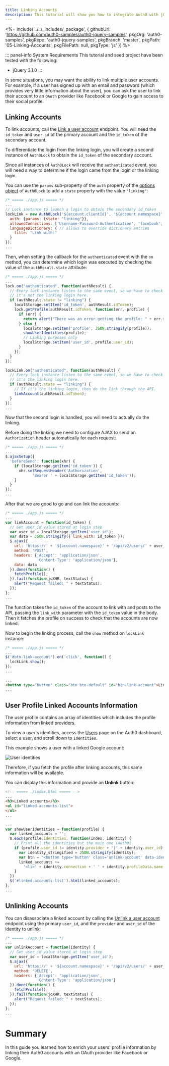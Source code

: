 ```yaml
---
title: Linking Accounts
description: This tutorial will show you how to integrate Auth0 with jQuery to link accounts.
---
```


<%= include('../../_includes/_package', {
  githubUrl: 'https://github.com/auth0-samples/auth0-jquery-samples',
  pkgOrg: 'auth0-samples',
  pkgRepo: 'auth0-jquery-samples',
  pkgBranch: 'master',
  pkgPath: '05-Linking-Accounts',
  pkgFilePath: null,
  pkgType: 'js'
}) %>

::: panel-info System Requirements
This tutorial and seed project have been tested with the following:

* jQuery 3.1.0
:::

In some situations, you may want the ability to link multiple user accounts. For example, if a user has signed up with an email and password (which provides very little information about the user), you can ask the user to link their account to an `OAuth` provider like Facebook or Google to gain access to their social profile.

## Linking Accounts

To link accounts, call the [Link a user account](/api/management/v2#!/Users/post_identities) endpoint. You will need the `id_token` and `user_id` of the primary account and the `id_token` of the secondary account.

To differentiate the login from the linking login, you will create a second instance of `Auth0Lock` to obtain the `id_token` of the secondary account.

Since all instances of `Auth0Lock` will receive the `authenticated` event, you will need a way to determine if the login came from the login or the linking login.

You can use the `params` sub-property of the `auth` property of the [options object](https://github.com/auth0/lock#authentication-options) of `Auth0Lock` to add a `state` property with the value `"linking"`:

```javascript
/* ===== ./app.js ===== */
...
// Lock instance to launch a login to obtain the secondary id_token
lockLink = new Auth0Lock('${account.clientId}', '${account.namespace}', {
  auth: {params: {state: "linking"}},
  allowedConnections: ['Username-Password-Authentication', 'facebook', 'google-oauth2'],
  languageDictionary: { // allows to override dictionary entries
    title: "Link with:"
  }
});
...
```

Then, when setting the callback for the `authenticated` event with the `on` method, you can determine which login was executed by checking the value of the `authResult.state` attribute:

```javascript
/* ===== ./app.js ===== */
...
lock.on("authenticated", function(authResult) {
  // Every lock instance listen to the same event, so we have to check if
  // it's not the linking login here.
  if (authResult.state != "linking") {
    localStorage.setItem('id_token', authResult.idToken);
    lock.getProfile(authResult.idToken, function(err, profile) {
      if (err) {
        return alert("There was an error getting the profile: " + err.message);
      } else {
        localStorage.setItem('profile', JSON.stringify(profile));
        showUserIdentities(profile);
        // Linking purposes only
        localStorage.setItem('user_id', profile.user_id);
      }
    });
  }
});

lockLink.on("authenticated", function(authResult) {
  // Every lock instance listen to the same event, so we have to check if
  // it's the linking login here.
  if (authResult.state == "linking") {
    // If it's the linking login, then do the link through the API.
    linkAccount(authResult.idToken);
  }
});
...
```

Now that the second login is handled, you will need to actually do the linking.

Before doing the linking we need to configure AJAX to send an `Authorization` header automatically for each request:

```javascript
/* ===== ./app.js ===== */
...
$.ajaxSetup({
  'beforeSend': function(xhr) {
    if (localStorage.getItem('id_token')) {
      xhr.setRequestHeader('Authorization',
            'Bearer ' + localStorage.getItem('id_token'));
    }
  }
});
...
```

After that we are good to go and can link the accounts:

```javascript
/* ===== ./app.js ===== */
...
var linkAccount = function(id_token) {
  // Get user_id value stored at login step
  var user_id = localStorage.getItem('user_id');
  var data = JSON.stringify({ link_with: id_token });
  $.ajax({
    url: 'https://' + '${account.namespace}' + '/api/v2/users/' + user_id + '/identities',
    method: 'POST',
    headers: {'Accept': 'application/json',
              'Content-Type': 'application/json'},
    data: data
  }).done(function() {
    fetchProfile();
  }).fail(function(jqXHR, textStatus) {
    alert("Request failed: " + textStatus);
  });
};
...
```

The function takes the `id_token` of the account to link with and posts to the API, passing the `link_with` parameter with the `id_token` value in the body. Then it fetches the profile on success to check that the accounts are now linked.

Now to begin the linking process, call the `show` method on `lockLink` instance:

```javascript
/* ===== ./app.js ===== */
...
$('#btn-link-account').on('click', function() {
  lockLink.show();
});
...
```

```html
...
<button type="button" class="btn btn-default" id="btn-link-account">Link Account</button>
...
```

## User Profile Linked Accounts Information

The user profile contains an array of identities which includes the profile information from linked providers.

To view a user's identities, access the [Users](${uiURL}/#/users) page on the Auth0 dashboard, select a user, and scroll down to `identities`.

This example shows a user with a linked Google account:

![User identities](/media/articles/users/user-identities-linked.png)

Therefore, if you fetch the profile after linking accounts, this same information will be available.

You can display this information and provide an **Unlink** button:

```html
<!-- ===== ./index.html ===== -->
...
<h3>Linked accounts</h3>
<ul id="linked-accounts-list">
</ul>
...
```

```javascript
...
var showUserIdentities = function(profile) {
  var linked_accounts = '';
  $.each(profile.identities, function(index, identity) {
    // Print all the identities but the main one (Auth0).
    if (profile.user_id != identity.provider + '|' + identity.user_id) {
      var identity_stringified = JSON.stringify(identity);
      var btn = "<button type='button' class='unlink-account' data-identity='" + identity_stringified + "'>Unlink</button>";
      linked_accounts +=
        '<li>' + identity.connection + ' ' + identity.profileData.name + ' ' + btn + '</li>';
    }
  })
  $('#linked-accounts-list').html(linked_accounts);
};
...
```

## Unlinking Accounts

You can disassociate a linked account by calling the [Unlink a user account](/api/management/v2#!/Users/delete_provider_by_user_id) endpoint using the primary `user_id`, and the `provider` and `user_id` of the identity to unlink:

```javascript
/* ===== ./app.js ===== */
...
var unlinkAccount = function(identity) {
  // Get user_id value stored at login step
  var user_id = localStorage.getItem('user_id');
  $.ajax({
    url: 'https://' + '${account.namespace}' + '/api/v2/users/' + user_id + '/identities/' + identity.provider + '/' + identity.user_id,
    method: 'DELETE',
    headers: {'Accept': 'application/json',
              'Content-Type': 'application/json'}
  }).done(function() {
    fetchProfile();
  }).fail(function(jqXHR, textStatus) {
    alert("Request failed: " + textStatus);
  });
};
...
```

# Summary

In this guide you learned how to enrich your users' profile information by linking their Auth0 accounts with an OAuth provider like Facebook or Google.

